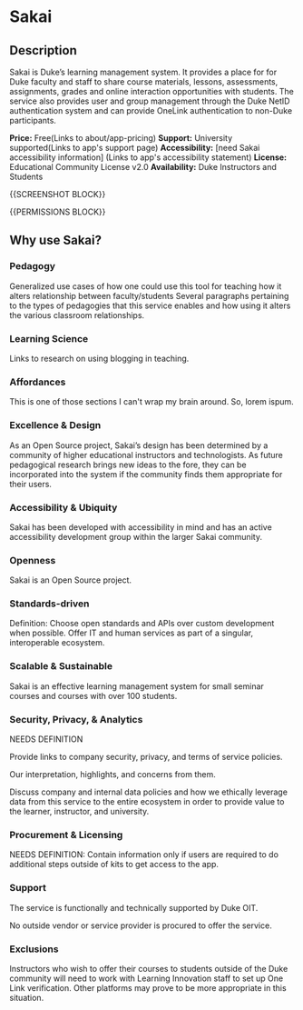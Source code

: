 # Sakai

## Description

Sakai is Duke’s learning management system. It provides a place for for Duke faculty and staff to share course materials, lessons, assessments, assignments, grades and online interaction opportunities with students. The service also provides user and group management through the Duke NetID authentication system and can provide OneLink authentication to non-Duke participants.

**Price:** Free(Links to about/app-pricing)
**Support:** University supported(Links to app's support page)
**Accessibility:** [need Sakai accessibility information] (Links to app's accessibility statement)
**License:** Educational Community License v2.0
**Availability:** Duke Instructors and Students

{{SCREENSHOT BLOCK}}

{{PERMISSIONS BLOCK}}

## Why use Sakai?
### Pedagogy
Generalized use cases of how one could use this tool for teaching
how it alters relationship between faculty/students
Several paragraphs pertaining to the types of pedagogies that this service enables and how using it alters the various classroom relationships.

### Learning Science
Links to research on using blogging in teaching.

### Affordances
This is one of those sections I can't wrap my brain around. So, lorem ispum.

### Excellence & Design
As an Open Source project, Sakai’s design has been determined by a community of higher educational instructors and technologists. As future pedagogical research brings new ideas to the fore, they can be incorporated into the system if the community finds them appropriate for their users. 

### Accessibility & Ubiquity
Sakai has been developed with accessibility in mind and has an active accessibility development group within the larger Sakai community. 

### Openness
Sakai is an Open Source project. 

### Standards-driven
Definition: Choose open standards and APIs over custom development when possible. Offer IT and human services as part of a singular, interoperable ecosystem.

### Scalable & Sustainable
Sakai is an effective learning management system for small seminar courses and courses with over 100 students. 

### Security, Privacy, & Analytics
NEEDS DEFINITION

Provide links to company security, privacy, and terms of service policies.

Our interpretation, highlights, and concerns from them.

Discuss company and internal data policies and how we ethically leverage data from this service to the entire ecosystem in order to provide value to the learner, instructor, and university.

### Procurement & Licensing
NEEDS DEFINITION: Contain information only if users are required to do additional steps outside of kits to get access to the app.

### Support
The service is functionally and technically supported by Duke OIT. 

No outside vendor or service provider is procured to offer the service.

### Exclusions
Instructors who wish to offer their courses to students outside of the Duke community will need to work with Learning Innovation staff to set up One Link verification. Other platforms may prove to be more appropriate in this situation. 
